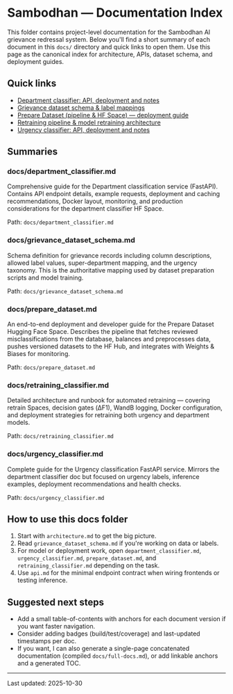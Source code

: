 # Sambodhan — Documentation Index

This folder contains project-level documentation for the Sambodhan AI grievance redressal system. Below you'll find a short summary of each document in this `docs/` directory and quick links to open them. Use this page as the canonical index for architecture, APIs, dataset schema, and deployment guides.

## Quick links

- [Department classifier: API, deployment and notes](./department_classifier.md)
- [Grievance dataset schema & label mappings](./grievance_dataset_schema.md)
- [Prepare Dataset (pipeline & HF Space) — deployment guide](./prepare_dataset.md)
- [Retraining pipeline & model retraining architecture](./retraining_classifier.md)
- [Urgency classifier: API, deployment and notes](./urgency_classifier.md)

## Summaries


### docs/department_classifier.md
Comprehensive guide for the Department classification service (FastAPI). Contains API endpoint details, example requests, deployment and caching recommendations, Docker layout, monitoring, and production considerations for the department classifier HF Space.

Path: `docs/department_classifier.md`

### docs/grievance_dataset_schema.md
Schema definition for grievance records including column descriptions, allowed label values, super-department mapping, and the urgency taxonomy. This is the authoritative mapping used by dataset preparation scripts and model training.

Path: `docs/grievance_dataset_schema.md`

### docs/prepare_dataset.md
An end-to-end deployment and developer guide for the Prepare Dataset Hugging Face Space. Describes the pipeline that fetches reviewed misclassifications from the database, balances and preprocesses data, pushes versioned datasets to the HF Hub, and integrates with Weights & Biases for monitoring.

Path: `docs/prepare_dataset.md`

### docs/retraining_classifier.md
Detailed architecture and runbook for automated retraining — covering retrain Spaces, decision gates (ΔF1), WandB logging, Docker configuration, and deployment strategies for retraining both urgency and department models.

Path: `docs/retraining_classifier.md`

### docs/urgency_classifier.md
Complete guide for the Urgency classification FastAPI service. Mirrors the department classifier doc but focused on urgency labels, inference examples, deployment recommendations and health checks.

Path: `docs/urgency_classifier.md`

## How to use this docs folder

1. Start with `architecture.md` to get the big picture.
2. Read `grievance_dataset_schema.md` if you're working on data or labels.
3. For model or deployment work, open `department_classifier.md`, `urgency_classifier.md`, `prepare_dataset.md`, and `retraining_classifier.md` depending on the task.
4. Use `api.md` for the minimal endpoint contract when wiring frontends or testing inference.

## Suggested next steps

- Add a small table-of-contents with anchors for each document version if you want faster navigation.
- Consider adding badges (build/test/coverage) and last-updated timestamps per doc.
- If you want, I can also generate a single-page concatenated documentation (compiled `docs/full-docs.md`), or add linkable anchors and a generated TOC.

---

Last updated: 2025-10-30
